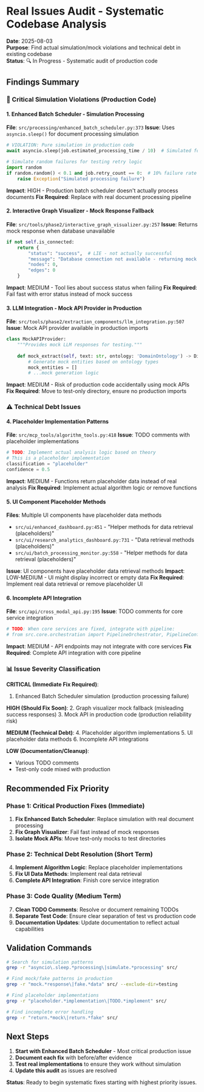 # Real Issues Audit - Systematic Codebase Analysis

**Date**: 2025-08-03  
**Purpose**: Find actual simulation/mock violations and technical debt in existing codebase  
**Status**: 🔍 In Progress - Systematic audit of production code

## Findings Summary

### 🚨 Critical Simulation Violations (Production Code)

#### 1. Enhanced Batch Scheduler - Simulation Processing
**File**: `src/processing/enhanced_batch_scheduler.py:373`
**Issue**: Uses `asyncio.sleep()` for document processing simulation
```python
# VIOLATION: Pure simulation in production code
await asyncio.sleep(job.estimated_processing_time / 10)  # Simulated for testing

# Simulate random failures for testing retry logic
import random  
if random.random() < 0.1 and job.retry_count == 0:  # 10% failure rate
    raise Exception("Simulated processing failure")
```
**Impact**: HIGH - Production batch scheduler doesn't actually process documents
**Fix Required**: Replace with real document processing pipeline

#### 2. Interactive Graph Visualizer - Mock Response Fallback
**File**: `src/tools/phase2/interactive_graph_visualizer.py:257`
**Issue**: Returns mock response when database unavailable
```python
if not self.is_connected:
    return {
        "status": "success",  # LIE - not actually successful
        "message": "Database connection not available - returning mock response",
        "nodes": 0,
        "edges": 0
    }
```
**Impact**: MEDIUM - Tool lies about success status when failing
**Fix Required**: Fail fast with error status instead of mock success

#### 3. LLM Integration - Mock API Provider in Production
**File**: `src/tools/phase2/extraction_components/llm_integration.py:507`
**Issue**: Mock API provider available in production imports
```python
class MockAPIProvider:
    """Provides mock LLM responses for testing."""
    
    def mock_extract(self, text: str, ontology: 'DomainOntology') -> Dict[str, Any]:
        # Generate mock entities based on ontology types
        mock_entities = []
        # ...mock generation logic
```
**Impact**: MEDIUM - Risk of production code accidentally using mock APIs
**Fix Required**: Move to test-only directory, ensure no production imports

### ⚠️ Technical Debt Issues

#### 4. Placeholder Implementation Patterns
**File**: `src/mcp_tools/algorithm_tools.py:418`
**Issue**: TODO comments with placeholder implementations
```python
# TODO: Implement actual analysis logic based on theory
# This is a placeholder implementation
classification = "placeholder"
confidence = 0.5
```
**Impact**: MEDIUM - Functions return placeholder data instead of real analysis
**Fix Required**: Implement actual algorithm logic or remove functions

#### 5. UI Component Placeholder Methods
**Files**: Multiple UI components have placeholder data methods
- `src/ui/enhanced_dashboard.py:451` - "Helper methods for data retrieval (placeholders)"
- `src/ui/research_analytics_dashboard.py:731` - "Data retrieval methods (placeholders)"
- `src/ui/batch_processing_monitor.py:558` - "Helper methods for data retrieval (placeholders)"

**Issue**: UI components have placeholder data retrieval methods
**Impact**: LOW-MEDIUM - UI might display incorrect or empty data
**Fix Required**: Implement real data retrieval or remove placeholder UI

#### 6. Incomplete API Integration
**File**: `src/api/cross_modal_api.py:195`
**Issue**: TODO comments for core service integration
```python
# TODO: When core services are fixed, integrate with pipeline:
# from src.core.orchestration import PipelineOrchestrator, PipelineConfig, Phase
```
**Impact**: MEDIUM - API endpoints may not integrate with core services
**Fix Required**: Complete API integration with core pipeline

### 📊 Issue Severity Classification

**CRITICAL (Immediate Fix Required)**:
1. Enhanced Batch Scheduler simulation (production processing failure)

**HIGH (Should Fix Soon)**:
2. Graph visualizer mock fallback (misleading success responses)
3. Mock API in production code (production reliability risk)

**MEDIUM (Technical Debt)**:
4. Placeholder algorithm implementations
5. UI placeholder data methods
6. Incomplete API integrations

**LOW (Documentation/Cleanup)**:
- Various TODO comments
- Test-only code mixed with production

## Recommended Fix Priority

### Phase 1: Critical Production Fixes (Immediate)
1. **Fix Enhanced Batch Scheduler**: Replace simulation with real document processing
2. **Fix Graph Visualizer**: Fail fast instead of mock responses
3. **Isolate Mock APIs**: Move test-only mocks to test directories

### Phase 2: Technical Debt Resolution (Short Term)
4. **Implement Algorithm Logic**: Replace placeholder implementations
5. **Fix UI Data Methods**: Implement real data retrieval
6. **Complete API Integration**: Finish core service integration

### Phase 3: Code Quality (Medium Term)
7. **Clean TODO Comments**: Resolve or document remaining TODOs
8. **Separate Test Code**: Ensure clear separation of test vs production code
9. **Documentation Updates**: Update documentation to reflect actual capabilities

## Validation Commands

```bash
# Search for simulation patterns
grep -r "asyncio\.sleep.*processing\|simulate.*processing" src/ 

# Find mock/fake patterns in production
grep -r "mock.*response\|fake.*data" src/ --exclude-dir=testing

# Find placeholder implementations
grep -r "placeholder.*implementation\|TODO.*implement" src/

# Find incomplete error handling
grep -r "return.*mock\|return.*fake" src/
```

## Next Steps

1. **Start with Enhanced Batch Scheduler** - Most critical production issue
2. **Document each fix** with before/after evidence
3. **Test real implementations** to ensure they work without simulation
4. **Update this audit** as issues are resolved

**Status**: Ready to begin systematic fixes starting with highest priority issues.